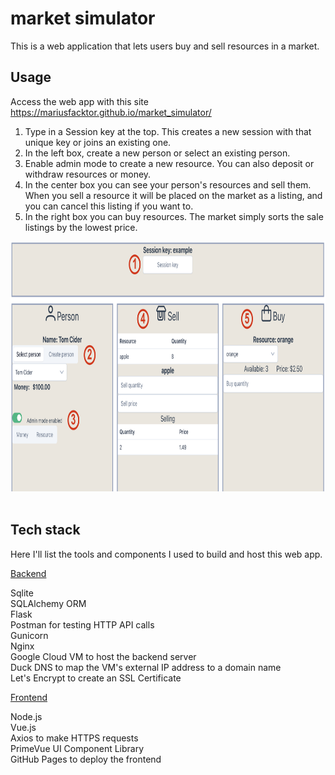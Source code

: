 
# market simulator

This is a web application that lets users buy and sell resources in a market. 

## Usage

Access the web app with this site <br>
https://mariusfacktor.github.io/market_simulator/

1) Type in a Session key at the top. This creates a new session with that unique key or joins an existing one. 
2) In the left box, create a new person or select an existing person. 
3) Enable admin mode to create a new resource. You can also deposit or withdraw resources or money. 
4) In the center box you can see your person's resources and sell them. When you sell a resource it will be placed on the market as a listing, and you can cancel this listing if you want to. 
5) In the right box you can buy resources. The market simply sorts the sale listings by the lowest price. 

<div float="left">
    <img src="./images/example.png" alt="example" height="400">
</div>
<br>

## Tech stack

Here I'll list the tools and components I used to build and host this web app. 

<ins>Backend</ins>

Sqlite <br>
SQLAlchemy ORM <br>
Flask <br>
Postman for testing HTTP API calls <br>
Gunicorn <br>
Nginx <br>
Google Cloud VM to host the backend server <br>
Duck DNS to map the VM's external IP address to a domain name <br>
Let's Encrypt to create an SSL Certificate <br>

<ins>Frontend</ins>

Node.js <br>
Vue.js <br>
Axios to make HTTPS requests <br>
PrimeVue UI Component Library <br>
GitHub Pages to deploy the frontend <br>
